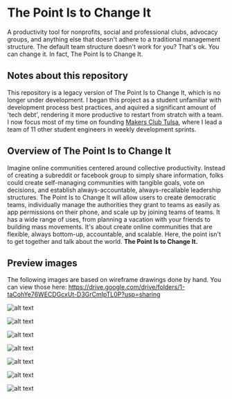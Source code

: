 # The Point Is to Change It
A productivity tool for nonprofits, social and professional clubs, advocacy groups, and anything else that doesn't adhere to a traditional management structure. The default team structure doesn't work for you? That's ok. You can change it. In fact, The Point Is to Change It.

## Notes about this repository
This repository is a legacy version of The Point Is to Change It, which is no longer under development. I began this project as a student unfamiliar with development process best practices, and aquired a significant amount of 'tech debt', rendering it more productive to restart from stratch with a team. I now focus most of my time on founding [Makers Club Tulsa](https://github.com/Holberton-Makers-Club), where I lead a team of 11 other student engineers in weekly development sprints.

## Overview of The Point Is to Change It
Imagine online communities centered around collective productivity. Instead of creating a subreddit or facebook group to simply share information, folks could create self-managing communities with tangible goals, vote on decisions, and establish always-accountable, always-recallable leadership structures. The Point Is to Change It will allow users to create democratic teams, individually manage the authorities they grant to teams as easily as app permissions on their phone, and scale up by joining teams of teams. It has a wide range of uses, from planning a vacation with your friends to building mass movements. It's about create online communities that are flexible, always bottom-up, accountable, and scalable. Here, the point isn't to get together and talk about the world. <b>The Point Is to Change It.</b>

## Preview images
The following images are based on wireframe drawings done by hand. You can view those here:
https://drive.google.com/drive/folders/1-taCohYe76WECDGcxUt-D3GrCmIpTL0P?usp=sharing

![alt text](https://i.imgur.com/RbTiGZ4.png)

![alt text](https://i.imgur.com/2kFltIR.png)

![alt text](https://i.imgur.com/XPhsQFB.png)

![alt text](https://i.imgur.com/lPgO0xL.png)

![alt text](https://i.imgur.com/rTRZDil.png)

![alt text](https://i.imgur.com/v0XUw25.png)

![alt text](https://i.imgur.com/3pBPShh.png)
